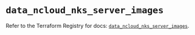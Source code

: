 # `data_ncloud_nks_server_images`

Refer to the Terraform Registry for docs: [`data_ncloud_nks_server_images`](https://registry.terraform.io/providers/navercloudplatform/ncloud/4.0.4/docs/data-sources/nks_server_images).

